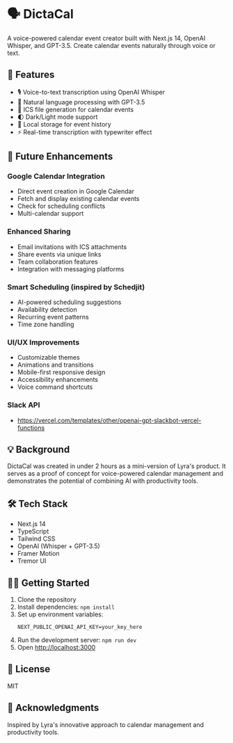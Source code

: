 # 🗣️ DictaCal

A voice-powered calendar event creator built with Next.js 14, OpenAI Whisper, and GPT-3.5. Create calendar events naturally through voice or text.

## 🌟 Features

- 🎙️ Voice-to-text transcription using OpenAI Whisper
- 🤖 Natural language processing with GPT-3.5
- 📅 ICS file generation for calendar events
- 🌓 Dark/Light mode support
- 💾 Local storage for event history
- ⚡ Real-time transcription with typewriter effect

## 🚀 Future Enhancements

### Google Calendar Integration
- Direct event creation in Google Calendar
- Fetch and display existing calendar events
- Check for scheduling conflicts
- Multi-calendar support

### Enhanced Sharing
- Email invitations with ICS attachments
- Share events via unique links
- Team collaboration features
- Integration with messaging platforms

### Smart Scheduling (inspired by Schedjit)
- AI-powered scheduling suggestions
- Availability detection
- Recurring event patterns
- Time zone handling

### UI/UX Improvements
- Customizable themes
- Animations and transitions
- Mobile-first responsive design
- Accessibility enhancements
- Voice command shortcuts

### Slack API
- https://vercel.com/templates/other/openai-gpt-slackbot-vercel-functions

## 💡 Background

DictaCal was created in under 2 hours as a mini-version of Lyra's product. It serves as a proof of concept for voice-powered calendar management and demonstrates the potential of combining AI with productivity tools.

## 🛠️ Tech Stack

- Next.js 14
- TypeScript
- Tailwind CSS
- OpenAI (Whisper + GPT-3.5)
- Framer Motion
- Tremor UI

## 🏃‍♂️ Getting Started

1. Clone the repository
2. Install dependencies: `npm install`
3. Set up environment variables:
   ```env
   NEXT_PUBLIC_OPENAI_API_KEY=your_key_here
   ```
4. Run the development server: `npm run dev`
5. Open [http://localhost:3000](http://localhost:3000)

## 📝 License

MIT

## 🙏 Acknowledgments

Inspired by Lyra's innovative approach to calendar management and productivity tools.
